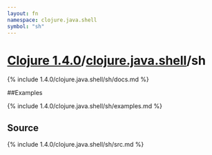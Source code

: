 ```yaml
---
layout: fn
namespace: clojure.java.shell
symbol: "sh"
---
```


# [Clojure 1.4.0](../../)/[clojure.java.shell](../)/sh

{% include 1.4.0/clojure.java.shell/sh/docs.md %}

##Examples

{% include 1.4.0/clojure.java.shell/sh/examples.md %}
## Source
{% include 1.4.0/clojure.java.shell/sh/src.md %}

